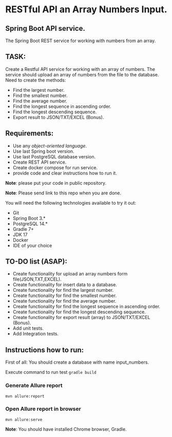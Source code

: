 # RESTful API an Array Numbers Input.

## Spring Boot API service.

The Spring Boot REST service for working with numbers from an array.

## TASK:

Create a Restful API service for working with an array of numbers.
The service should upload an array of numbers from the file to the database.
Need to create the methods:

- Find the largest number.
- Find the smallest number.
- Find the average number.
- Find the longest sequence in ascending order.
- Find the longest descending sequence.
- Export result to JSON/TXT/EXCEL (Bonus).

## Requirements:

- Use any *object-oriented language*.
- Use last Spring boot version.
- Use last PostgreSQL database version.
- Create REST API service.
- Create docker compose for run service.
- provide code and clear instructions how to run it.

**Note**: please put your code in public repository.

**Note**: Please send link to this repo when you are done.

You will need the following technologies available to try it out:

* Git
* Spring Boot 3.*
* PostgreSQL 14.*
* Gradle 7+
* JDK 17
* Docker
* IDE of your choice

## TO-DO list (ASAP):

- Create functionality for upload an array numbers form file(JSON,TXT,EXCEL).
- Create functionality for insert data to a database.
- Create functionality for find the largest number.
- Create functionality for find the smallest number.
- Create functionality for find the average number.
- Create functionality for find the longest sequence in ascending order.
- Create functionality for find the longest descending sequence.
- Create functionality for export result (array) to JSON/TXT/EXCEL (Bonus).
- Add unit tests.
- Add Integration tests. 


## Instructions how to run:

First of all: You should create a database with name input_numbers.

Execute command
to run test ```gradle build```

### Generate Allure report

```mvn allure:report```

### Open Allure report in browser

```mvn allure:serve```

**Note**: You should have installed Chrome browser, Gradle.